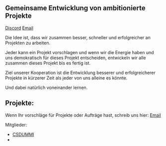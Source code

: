 ## Gemeinsame Entwicklung von ambitionierte Projekte
[Discord](https://discord.gg/VkDnQgYt)
[Email](mailto:csdummi.misquality@simplelogin.co)


Die Idee ist, dass wir zusammen
besser, schneller und erfolgreicher
an Projekten zu arbeiten. 

Jeder kann ein Projekt vorschlagen
und wenn wir die Energie haben und uns demokratisch
für dieses Projekt entscheiden, entwickeln
wir alle zusammen dieses Projekt bis es fertig ist.

Ziel unserer Kooperation ist
die Entwicklung besserer und erfolgreicherer
Projekte in kürzerer Zeit als jeder von
uns alleine es könnte.

Und dabei natürlich voneinander lernen.

Projekte:
-

Wenn Ihr vorschläge für Projekte oder Aufträge hast,
schreib uns hier: [Email](mailto:csdummi.misquality@simplelogin.co)


Mitglieder:
- [CSDUMMI](https://github.com/csdummi)
- 
